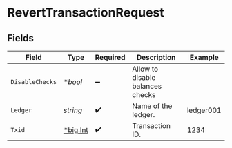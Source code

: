 # RevertTransactionRequest


## Fields

| Field                                       | Type                                        | Required                                    | Description                                 | Example                                     |
| ------------------------------------------- | ------------------------------------------- | ------------------------------------------- | ------------------------------------------- | ------------------------------------------- |
| `DisableChecks`                             | **bool*                                     | :heavy_minus_sign:                          | Allow to disable balances checks            |                                             |
| `Ledger`                                    | *string*                                    | :heavy_check_mark:                          | Name of the ledger.                         | ledger001                                   |
| `Txid`                                      | [*big.Int](https://pkg.go.dev/math/big#Int) | :heavy_check_mark:                          | Transaction ID.                             | 1234                                        |